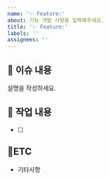 ```yaml
---
name: '✨ Feature:'
about: 기능 개발 사항을 입력해주세요.
title: '✨ Feature:'
labels: ''
assignees: ''
---
```


## :bookmark_tabs: 이슈 내용

설명을 작성하세요.

## :pencil: 작업 내용

- [ ]

## :round_pushpin:ETC

- 기타사항
